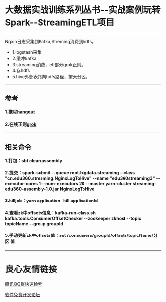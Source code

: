 # 大数据实战训练系列丛书--实战案例玩转Spark--StreamingETL项目

------

Ngxin日志采集到Kafka,Streming消费到hdfs。

 * 1.logstash采集
 * 2.缓冲kafka
 * 3.streaming消费，etl部分grok正则。
 * 4.存hdfs
 * 5.hive外部表指向hdfs路径，按天分区。

------

## 参考
#### 1.携程[hangout](https://github.com/childe/hangout)
#### 2.在线正则[grok](http://grokdebug.herokuapp.com/)

------

## 相关命令
#### 1.打包：sbt clean assembly
#### 2.提交：spark-submit --queue root.bigdata.streaming --class "cn.edu360.streaming.NginxLogToHive" --name "edu360streaming3" --executor-cores 1 --num-executors 20 --master yarn-cluster streaming-edu360-assembly-1.0.jar NginxLogToHive
#### 3.killjob：yarn application -kill applicationId
#### 4.查看zk中offsets信息：kafka-run-class.sh kafka.tools.ConsumerOffsetChecker --zookeeper zkhost --topic topicName --group groupId
#### 5.手动更新zk中offsets值：set /consumers/groupId/offsets/topicName/分区 值

------

 # 良心友情链接

[腾讯QQ群快速检索](http://u.720life.cn/s/8cf73f7c)

[软件免费开发论坛](http://u.720life.cn/s/bbb01dc0)